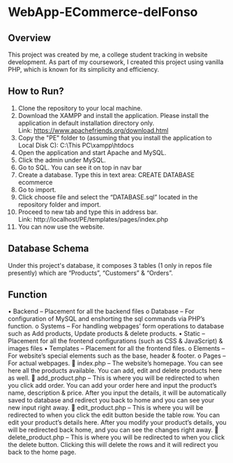 # WebApp-ECommerce-delFonso

## Overview
This project was created by me, a college student tracking in website development. As part of my coursework, I created this project using vanilla PHP, which is known for its simplicity and efficiency. 

## How to Run?
1.	Clone the repository to your local machine.
2.	Download the XAMPP and install the application. Please install the application in default installation directory only. <br />
   Link: https://www.apachefriends.org/download.html
4.	Copy the "PE" folder to (assuming that you install the application to Local Disk C):
C:\This PC\xampp\htdocs
5.	Open the application and start Apache and MySQL.
6.	Click the admin under MySQL.
7.	Go to SQL. You can see it on top in nav bar
8.	Create a database. 
Type this in text area: CREATE DATABASE ecommerce
9.	Go to import.
10.	Click choose file and select the “DATABASE.sql” located in the repository folder and import.
11.	Proceed to new tab and type this in address bar. <br />
    Link: http://localhost/PE/templates/pages/index.php
13.	You can now use the website.

## Database Schema
Under this project's database, it composes 3 tables (1 only in repos file presently) which are “Products”, “Customers” & “Orders”.

## Function
•	Backend – Placement for all the backend files
   o	Database – For configuration of MySQL and enshorting the sql commands via PHP’s function.
   o	Systems – For handling webpages’ form operations to database such as Add products, Update products & delete products.
•	Static – Placement for all the frontend configurations (such as CSS & JavaScript) & images files
•	Templates – Placement for all the frontend files.
   o	Elements – For website’s special elements such as the base, header & footer.
   o	Pages – For actual webpages.
      	index.php – The website’s homepage. You can see here all the products available. You can add, edit and delete products here as well.
      	add_product.php – This is where you will be redirected to when you click add order. You can add your order here and input the product’s name, description & price. After you input the details, it will be automatically saved to database and redirect you back to home and you can see your new input right away.
      	edit_product.php – This is where you will be redirected to when you click the edit button beside the table row. You can edit your product’s details here. After you modify your product’s details, you will be redirected back home, and you can see the changes right away.
      	delete_product.php – This is where you will be redirected to when you click the delete button. Clicking this will delete the rows and it will redirect you back to the home page.
